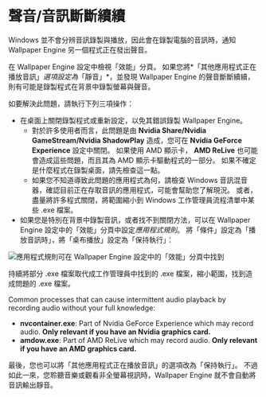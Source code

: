 # 聲音/音訊斷斷續續

Windows 並不會分辨音訊錄製與播放，因此會在錄製電腦的音訊時，通知 Wallpaper Engine 另一個程式正在發出聲音。

在 Wallpaper Engine 設定中檢視「效能」分頁。 如果您將*「其他應用程式正在播放音訊」*選項設定為*「靜音」*，並發現 Wallpaper Engine 的聲音斷斷續續，則有可能是錄製程式在背景中錄製螢幕與聲音。

如要解決此問題，請執行下列三項操作：

* 在桌面上關閉錄製程式或重新設定，以免其錯誤錄製 Wallpaper Engine。
    * 對於許多使用者而言，此問題是由 **Nvidia Share/Nvidia GameStream/Nvidia ShadowPlay** 造成，您可在 **Nvidia GeForce Experience** 設定中關閉。 如果使用 AMD 顯示卡， **AMD ReLive** 也可能會造成這些問題，而且其為 AMD 顯示卡驅動程式的一部分。 如果不確定是什麼程式在錄製桌面，請先檢查這一點。
    * 如果您不知道導致此問題的應用程式為何，請檢查 Windows 音訊混音器，確認目前正在存取音訊的應用程式，可能會幫助您了解現況。 或者，盡量將許多程式關閉，將範圍縮小到 Windows 工作管理員流程清單中某些 .exe 檔案。
* 如果您是特別在背景中錄製音訊，或者找不到關閉方法，可以在 Wallpaper Engine 設定中的「效能」分頁中設定*應用程式規則*。 將「條件」設定為「播放音訊時」，將「桌布播放」設定為「保持執行」：

![應用程式規則可在 Wallpaper Engine 設定中的「效能」分頁中找到](./applicationrule.png)

持續將部分 .exe 檔案取代成工作管理員中找到的 .exe 檔案，縮小範圍，找到造成問題的 .exe 檔案。

Common processes that can cause intermittent audio playback by recording audio without your full knowledge:

* **nvcontainer.exe**: Part of Nvidia GeForce Experience which may record audio. **Only relevant if you have an Nvidia graphics card.**
* **amdow.exe**: Part of AMD ReLive which may record audio. **Only relevant if you have an AMD graphics card.**

最後，您也可以將「其他應用程式正在播放音訊」的選項改為「保持執行」。 不過如此一來，您聆聽音樂或觀看非全螢幕視訊時，Wallpaper Engine 就不會自動將音訊輸出靜音。
